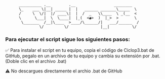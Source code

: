   
          __________ .__        .__                 ________
          \_    ___ \|__| _____ |  |   ______ _______\_____  \
          /     \  \/|  |/ ____\|  |  /  _   \\____  \ _(__  <
          \      \___|  \  \____|  |_(  <◕>  )  |_>  >       \
           \_______  /__|\____  >____/\______/|   ___/______  /
                   \/         \/              |__|          \/
                  

### Para ejecutar el script sigue los siguientes pasos:

✅ Para instalar el script en tu equipo, copia el código de Ciclop3.bat de GitHub, pegalo en un archivo de tu equipo y cambia su extensión por .bat. (Doble clic en el archivo .bat)

⚠️ No descargues directamente el archio .bat de GitHub
